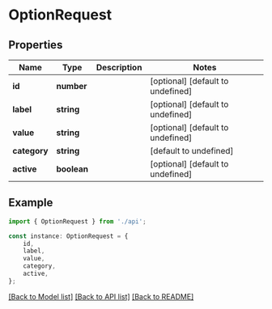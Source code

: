 # OptionRequest


## Properties

Name | Type | Description | Notes
------------ | ------------- | ------------- | -------------
**id** | **number** |  | [optional] [default to undefined]
**label** | **string** |  | [optional] [default to undefined]
**value** | **string** |  | [optional] [default to undefined]
**category** | **string** |  | [default to undefined]
**active** | **boolean** |  | [optional] [default to undefined]

## Example

```typescript
import { OptionRequest } from './api';

const instance: OptionRequest = {
    id,
    label,
    value,
    category,
    active,
};
```

[[Back to Model list]](../README.md#documentation-for-models) [[Back to API list]](../README.md#documentation-for-api-endpoints) [[Back to README]](../README.md)
